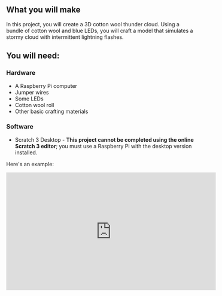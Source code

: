 ## What you will make

In this project, you will create a 3D cotton wool thunder cloud. Using a bundle of cotton wool and blue LEDs, you will craft a model that simulates a stormy cloud with intermittent lightning flashes.

## You will need:
### Hardware

+ A Raspberry Pi computer  
+ Jumper wires  
+ Some LEDs  
+ Cotton wool roll 
+ Other basic crafting materials

### Software

+ Scratch 3 Desktop - **This project cannot be completed using the online Scratch 3 editor**; you must use a Raspberry Pi with the desktop version installed.


Here's an example:

<iframe width="560" height="315" src="https://www.youtube.com/embed/3U7lmCLTUhU" frameborder="0" allow="accelerometer; autoplay; clipboard-write; encrypted-media; gyroscope; picture-in-picture" allowfullscreen></iframe>


